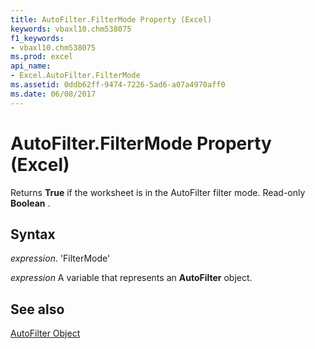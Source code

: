 ```yaml
---
title: AutoFilter.FilterMode Property (Excel)
keywords: vbaxl10.chm538075
f1_keywords:
- vbaxl10.chm538075
ms.prod: excel
api_name:
- Excel.AutoFilter.FilterMode
ms.assetid: 0ddb62ff-9474-7226-5ad6-a07a4970aff0
ms.date: 06/08/2017
---
```



# AutoFilter.FilterMode Property (Excel)

Returns  **True** if the worksheet is in the AutoFilter filter mode. Read-only **Boolean** .


## Syntax

 _expression_. 'FilterMode'

 _expression_ A variable that represents an **AutoFilter** object.


## See also


[AutoFilter Object](Excel.AutoFilter.md)

